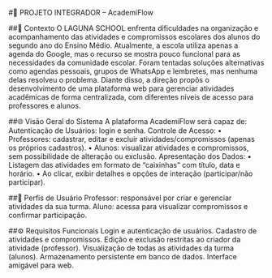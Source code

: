 #🧩 PROJETO INTEGRADOR – AcademiFlow

##🧩 Contexto
O LAGUNA SCHOOL enfrenta dificuldades na organização e acompanhamento das atividades e compromissos escolares dos alunos do segundo ano do Ensino Médio.
Atualmente, a escola utiliza apenas a agenda do Google, mas o recurso se mostra pouco funcional para as necessidades da comunidade escolar.
Foram tentadas soluções alternativas como agendas pessoais, grupos de WhatsApp e lembretes, mas nenhuma delas resolveu o problema.
Diante disso, a direção propôs o desenvolvimento de uma plataforma web para gerenciar atividades acadêmicas de forma centralizada, com diferentes níveis de acesso para professores e alunos.


##🌐 Visão Geral do Sistema
A plataforma AcademiFlow será capaz de:
Autenticação de Usuários: login e senha.
Controle de Acesso:
• Professores: cadastrar, editar e excluir atividades/compromissos (apenas os próprios cadastros).
• Alunos: visualizar atividades e compromissos, sem possibilidade de alteração ou exclusão.
Apresentação dos Dados:
• Listagem das atividades em formato de “caixinhas” com título, data e horário.
• Ao clicar, exibir detalhes e opções de interação (participar/não participar).

##👥 Perfis de Usuário
Professor: responsável por criar e gerenciar atividades da sua turma.
Aluno: acessa para visualizar compromissos e confirmar participação.

##⚙️ Requisitos Funcionais
Login e autenticação de usuários.
Cadastro de atividades e compromissos.
Edição e exclusão restritas ao criador da atividade (professor).
Visualização de todas as atividades da turma (alunos).
Armazenamento persistente em banco de dados.
Interface amigável para web.
